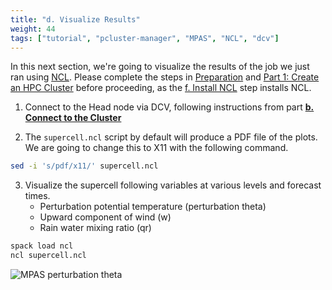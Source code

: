 ```yaml
---
title: "d. Visualize Results"
weight: 44
tags: ["tutorial", "pcluster-manager", "MPAS", "NCL", "dcv"]
---
```


In this next section, we're going to visualize the results of the job we just ran using [NCL](https://www.ncl.ucar.edu/). Please complete the steps in [Preparation](/01-aws-getting-started.html) and [Part 1: Create an HPC Cluster](/02-cluster.html) before proceeding, as the [f. Install NCL](/02-cluster/07-install-ncl.html) step installs NCL.

1. Connect to the Head node via DCV, following instructions from part **[b. Connect to the Cluster](/02-cluster/02-connect-cluster.html#dcv-connect)**

2. The `supercell.ncl` script by default will produce a PDF file of the plots. We are going to change this to X11 with the following command.

```bash
sed -i 's/pdf/x11/' supercell.ncl
```

3. Visualize the supercell following variables at various levels and forecast times.
   - Perturbation potential temperature (perturbation theta)
   - Upward component of wind (w)
   - Rain water mixing ratio (qr)

```bash
spack load ncl
ncl supercell.ncl
```

![MPAS perturbation theta](/images/mpas/supercell.png)
